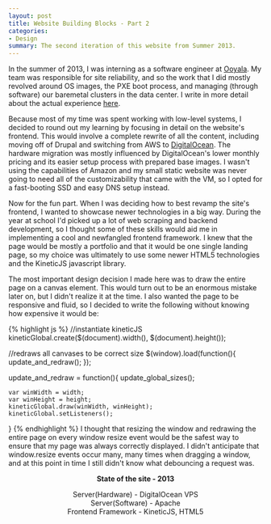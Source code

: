 ```yaml
---
layout: post
title: Website Building Blocks - Part 2
categories:
- Design
summary: The second iteration of this website from Summer 2013.
---
```


In the summer of 2013, I was interning as a software engineer at [Ooyala](http://ooyala.com). My team was responsible for site reliability, and so the work that I did mostly revolved around OS images, the PXE boot process, and managing (through software) our baremetal clusters in the data center. I write in more detail about the actual experience [here](/).

Because most of my time was spent working with low-level systems, I decided to round out my learning by focusing in detail on the website's frontend. This would involve a complete rewrite of all the content, including moving off of Drupal and switching from AWS to [DigitalOcean](http://digitalocean.com). The hardware migration was mostly influenced by DigitalOcean's lower monthly pricing and its easier setup process with prepared base images. I wasn't using the capabilities of Amazon and my small static website was never going to need all of the customizability that came with the VM, so I opted for a fast-booting SSD and easy DNS setup instead.

Now for the fun part. When I was deciding how to best revamp the site's frontend, I wanted to showcase newer technologies in a big way. During the year at school I'd picked up a lot of web scraping and backend development, so I thought some of these skills would aid me in implementing a cool and newfangled frontend framework. I knew that the page would be mostly a portfolio and that it would be one single landing page, so my choice was ultimately to use some newer HTML5 technologies and the KineticJS javascript library. 

The most important design decision I made here was to draw the entire page on a canvas element. This would turn out to be an enormous mistake later on, but I didn't realize it at the time. I also wanted the page to be responsive and fluid, so I decided to write the following without knowing how expensive it would be:

{% highlight js %}
//instantiate kineticJS
kineticGlobal.create($(document).width(), $(document).height());

//redraws all canvases to be correct size
$(window).load(function(){
	update_and_redraw();
});

update_and_redraw = function(){
	update_global_sizes();

	var winWidth = width;
	var winHeight = height;
	kineticGlobal.draw(winWidth, winHeight);
	kineticGlobal.setListeners();
}
{% endhighlight %}
I thought that resizing the window and redrawing the entire page on every window resize event would be the safest way to ensure that my page was always correctly displayed. I didn't anticipate that window.resize events occur many, many times when dragging a window, and at this point in time I still didn't know what debouncing a request was. 

<div class="thumbnail" style="text-align:center;">
	<strong>State of the site - 2013</strong>
	<p>Server(Hardware) - DigitalOcean VPS <br/>
	Server(Software) - Apache <br/>
	Frontend Framework - KineticJS, HTML5</p>
</div>